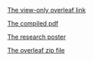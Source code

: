 [The view-only overleaf link](https://www.overleaf.com/read/kqrqtkdnymmt#abec91)

[The compiled pdf](CS206_Weijia_Han_Final_Project_draft.pdf)

[The research poster](CS%20206%20Final%20Project%20Draft%20Poster.jpg)

[The overleaf zip file](Final%20Project%20draft.zip)
